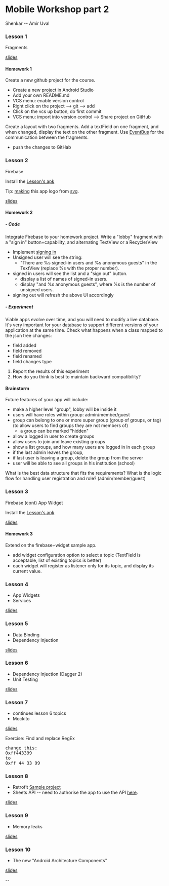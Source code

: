 Mobile Workshop part 2
===

Shenkar -- Amir Uval


### Lesson 1

Fragments

[slides](http://goo.gl/zhNjfp)


#### Homework 1
Create a new github project for the course.

- Create a new project in Android Studio
- Add your own README.md
- VCS menu: enable version control
- Right click on the project --> git --> add
- Click on the vcs up button, do first commit
- VCS menu: import into version control -->   Share project on GitHub

Create a layout with two fragments.
Add a textField on one fragment, and when changed, display the text on the other fragment.
Use [EventBus](http://greenrobot.org/eventbus/) for the communication between the fragments.

- push the changes to GitHab


### Lesson 2

Firebase

Install the [Lesson's apk](stuff/lesson2.apk)

Tip: [making](https://github.com/auval/svg2png) this app logo from [svg](stuff/shenkar2_logo.svg).


[slides](http://goo.gl/S8CsmK)

#### Homework 2

##### - Code

Integrate Firebase to your homework project.
Write a "lobby" fragment with a "sign in" button+capability, and alternating TextView or a RecyclerView
- Implement [signing in](https://github.com/firebase/FirebaseUI-Android/tree/master/auth)
- Unsigned user will see the string:
   - "There are %s signed-in users and %s anonymous guests" in the TextView
  (replace %s with the proper number).
- signed in users will see the list and a "sign out" button.
   - display a list of names of signed-in users.
   - display "and %s anonymous guests", where %s is the number of unsigned users.
- signing out will refresh the above UI accordingly

##### - Experiment

Viable apps evolve over time, and you will need to modify a live database.
It's very important for your database to support different versions of your application at the same time. 
Check what happens when a class mapped to the json tree changes:

 - field added
 - field removed
 - field renamed
 - field changes type


1. Report the results of this experiment
1. How do you think is best to maintain backward compatibility?


#### Brainstorm

Future features of your app will include:
- make a higher level "group", lobby will be inside it
- users will have roles within group: admin/member/guest
- group can belong to one or more super group (group of groups, or tag)
  (to allow users to find groups they are not members of)
    - a group can be marked "hidden" 
- allow a logged in user to create groups
- allow users to join and leave existing groups
- show a list groups, and how many users are logged in in each group
- if the last admin leaves the group, 
- if last user is leaving a group, delete the group from the server
- user will be able to see all groups in his institution (school)

What is the best data structure that fits the requirements?
What is the logic flow for handling user registration and role? (admin/member/guest) 


### Lesson 3

Firebase (cont)
App Widget

Install the [Lesson's apk](stuff/lesson3.apk)


[slides](https://goo.gl/eV4BC1)

#### Homework 3

Extend on the firebase+widget sample app.
- add widget configuration option to select a topic (TextField is acceptable, list of existing topics is better)
- each widget will register as listener only for its topic, and display its current value.

### Lesson 4

- App Widgets
- Services

[slides](https://goo.gl/5UKF8B)

### Lesson 5

- Data Binding
- Dependency Injection

[slides](https://goo.gl/hC2fAH)



### Lesson 6

- Dependency Injection (Dagger 2)
- Unit Testing

[slides](https://goo.gl/wHkKVv)

### Lesson 7

- continues lesson 6 topics
- Mockito

[slides](https://goo.gl/2hPsv8)


Exercise:
Find and replace RegEx
<pre>
change this:
0xff443399 
to 
0xff_44_33_99 
</pre>

### Lesson 8

- Retrofit [Sample project](https://github.com/auval/WeatherRest)
- Sheets API
  -- need to authorise the app to use the API [here](https://console.developers.google.com/apis/api/sheets.googleapis.com/overview).

[slides](https://goo.gl/iiwtW2)



### Lesson 9

- Memory leaks

[slides](https://goo.gl/y9TUwf)

### Lesson 10

- The new "Android Architecture Components"

[slides](https://goo.gl/3pXSbc)




--
